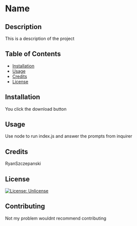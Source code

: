 
#  Name

## Description 

This is a description of the project

## Table of Contents

* [Installation](#installation)
* [Usage](#usage)
* [Credits](#credits)
* [License](#license)

## Installation

You click the download button

## Usage 

Use node to run index.js and answer the prompts from inquirer

## Credits

RyanSzczepanski

## License

[![License: Unlicense](https://img.shields.io/badge/license-Unlicense-blue.svg)](http://unlicense.org/)

## Contributing

Not my problem wouldnt recommend contributing
